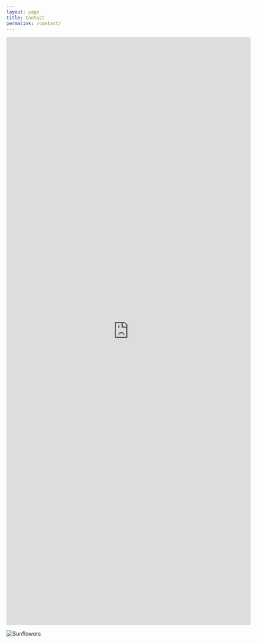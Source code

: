 ```yaml
---
layout: page
title: Contact
permalink: /contact/
---
```

<iframe src="https://docs.google.com/forms/d/e/1FAIpQLSccfTQDszKqBlyytArpcvOY32NywZY8rRkNvjiObhijEozDjw/viewform?embedded=true" width="640" height="1540" frameborder="0" marginheight="0" marginwidth="0">Loading…</iframe>


![Sunflowers](/assets/images/sunflower.png "Sunflowers")
